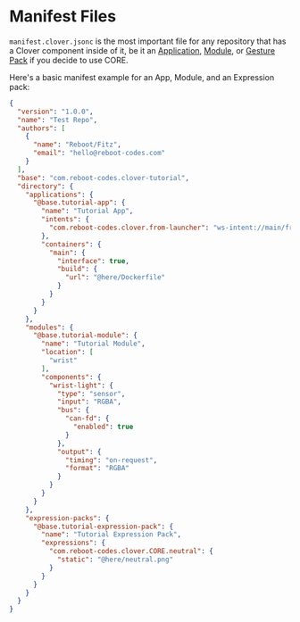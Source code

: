 # Manifest Files

`manifest.clover.jsonc` is the most important file for any repository that has a Clover component inside of it, be it an [Application](/docs/components/clover-hub/server/appd/intro), [Module](/docs/components/clover-hub/server/modman/modules/intro), or [Gesture Pack](/docs/components/core/gesture-packs/intro) if you decide to use CORE.

Here's a basic manifest example for an App, Module, and an Expression pack:

```json
{
  "version": "1.0.0",
  "name": "Test Repo",
  "authors": [
    {
      "name": "Reboot/Fitz",
      "email": "hello@reboot-codes.com"
    }
  ],
  "base": "com.reboot-codes.clover-tutorial",
  "directory": {
    "applications": {
      "@base.tutorial-app": {
        "name": "Tutorial App",
        "intents": {
          "com.reboot-codes.clover.from-launcher": "ws-intent://main/from-launcher"
        },
        "containers": {
          "main": {
            "interface": true,
            "build": {
              "url": "@here/Dockerfile"
            }
          }
        }
      }
    },
    "modules": {
      "@base.tutorial-module": {
        "name": "Tutorial Module",
        "location": [
          "wrist"
        ],
        "components": {
          "wrist-light": {
            "type": "sensor",
            "input": "RGBA",
            "bus": {
              "can-fd": {
                "enabled": true
              }
            },
            "output": {
              "timing": "on-request",
              "format": "RGBA"
            }
          }
        }
      }
    },
    "expression-packs": {
      "@base.tutorial-expression-pack": {
        "name": "Tutorial Expression Pack",
        "expressions": {
          "com.reboot-codes.clover.CORE.neutral": {
            "static": "@here/neutral.png"
          }
        }
      }
    }
  }
}
```
